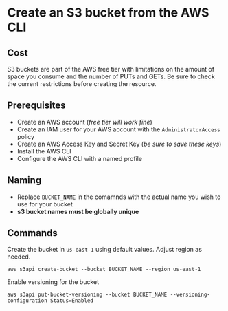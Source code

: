 # Create an S3 bucket from the AWS CLI

## Cost
S3 buckets are part of the AWS free tier with limitations on the amount
of space you consume and the number of PUTs and GETs. Be sure to check
the current restrictions before creating the resource.

## Prerequisites
- Create an AWS account (*free tier will work fine*)
- Create an IAM user for your AWS account with the `AdministratorAccess` policy
- Create an AWS Access Key and Secret Key (*be sure to save these keys*)
- Install the AWS CLI
- Configure the AWS CLI with a named profile

## Naming
- Replace `BUCKET_NAME` in the comamnds with the actual name you wish to use for your bucket
- **s3 bucket names must be globally unique**

## Commands
Create the bucket in `us-east-1` using default values. Adjust region as needed.

```ShellSession
aws s3api create-bucket --bucket BUCKET_NAME --region us-east-1
```

Enable versioning for the bucket

```ShellSession
aws s3api put-bucket-versioning --bucket BUCKET_NAME --versioning-configuration Status=Enabled
```